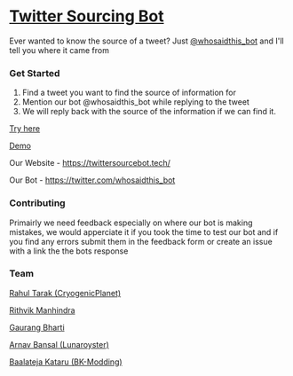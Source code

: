 # [Twitter Sourcing Bot](https://twittersourcebot.tech/)

Ever wanted to know the source of a tweet? Just [@whosaidthis_bot](https://twitter.com/whosaidthis_bot) and I'll tell you where it came from 

### Get Started

1. Find a tweet you want to find the source of information for 
2. Mention our bot @whosaidthis_bot while replying to the tweet 
3. We will reply back with the source of the information if we can find it. 

[Try here](https://ctt.ac/1ahBK)

[Demo](https://www.youtube.com/watch?v=cOBFugSMIcM)

Our Website - https://twittersourcebot.tech/

Our Bot - https://twitter.com/whosaidthis_bot

### Contributing

Primairly we need feedback especially on where our bot is making mistakes, we would apperciate it if you took the time to test our bot and if you find any errors submit them in the feedback form or create an issue with a link the the bots response


### Team

[Rahul Tarak (CryogenicPlanet)](https://cryogenicplanet.tech/)

[Rithvik Manhindra](https://www.linkedin.com/in/rithvik-mahindra/)

[Gaurang Bharti](https://www.linkedin.com/in/gaurang-bharti-269441181/)

[Arnav Bansal (Lunaroyster)](https://github.com/lunaroyster)

[Baalateja Kataru (BK-Modding)](https://github.com/BK-Modding)
